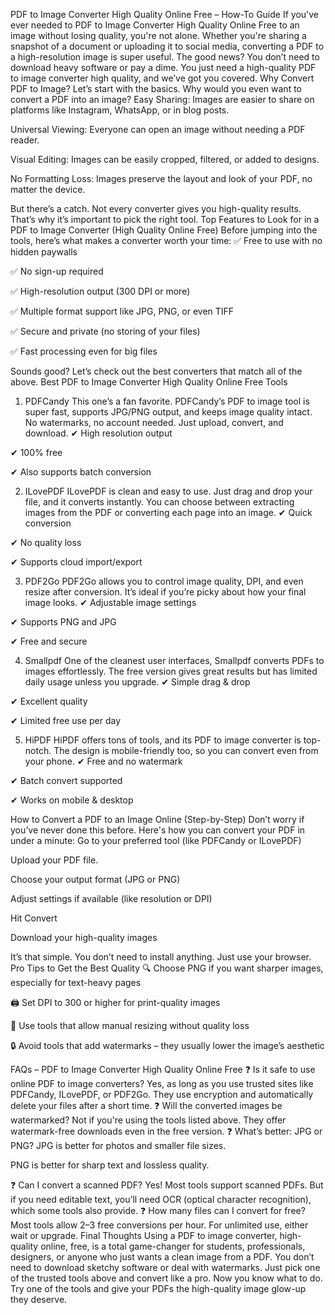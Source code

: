 PDF to Image Converter High Quality Online Free – How-To Guide
If you've ever needed to PDF to Image Converter High Quality Online Free to an image without losing quality, you're not alone. Whether you're sharing a snapshot of a document or uploading it to social media, converting a PDF to a high-resolution image is super useful. The good news? You don’t need to download heavy software or pay a dime. You just need a high-quality PDF to image converter high quality,  and we’ve got you covered.
Why Convert PDF to Image?
Let’s start with the basics. Why would you even want to convert a PDF into an image?
Easy Sharing: Images are easier to share on platforms like Instagram, WhatsApp, or in blog posts.


Universal Viewing: Everyone can open an image without needing a PDF reader.


Visual Editing: Images can be easily cropped, filtered, or added to designs.


No Formatting Loss: Images preserve the layout and look of your PDF, no matter the device.


But there’s a catch. Not every converter gives you high-quality results. That’s why it’s important to pick the right tool.
Top Features to Look for in a PDF to Image Converter (High Quality Online Free)
Before jumping into the tools, here’s what makes a converter worth your time:
✅ Free to use with no hidden paywalls


✅ No sign-up required


✅ High-resolution output (300 DPI or more)


✅ Multiple format support like JPG, PNG, or even TIFF


✅ Secure and private (no storing of your files)


✅ Fast processing even for big files


Sounds good? Let’s check out the best converters that match all of the above.
Best PDF to Image Converter High Quality Online Free Tools
1. PDFCandy 
This one’s a fan favorite. PDFCandy’s PDF to image tool is super fast, supports JPG/PNG output, and keeps image quality intact. No watermarks, no account needed. Just upload, convert, and download.
✔ High resolution output


✔ 100% free


✔ Also supports batch conversion


2. ILovePDF
ILovePDF is clean and easy to use. Just drag and drop your file, and it converts instantly. You can choose between extracting images from the PDF or converting each page into an image.
✔ Quick conversion


✔ No quality loss


✔ Supports cloud import/export


3. PDF2Go 
PDF2Go allows you to control image quality, DPI, and even resize after conversion. It’s ideal if you’re picky about how your final image looks.
✔ Adjustable image settings


✔ Supports PNG and JPG


✔ Free and secure


4. Smallpdf 
One of the cleanest user interfaces, Smallpdf converts PDFs to images effortlessly. The free version gives great results but has limited daily usage unless you upgrade.
✔ Simple drag & drop


✔ Excellent quality


✔ Limited free use per day


5. HiPDF 
HiPDF offers tons of tools, and its PDF to image converter is top-notch. The design is mobile-friendly too, so you can convert even from your phone.
✔ Free and no watermark


✔ Batch convert supported


✔ Works on mobile & desktop


How to Convert a PDF to an Image Online (Step-by-Step)
Don’t worry if you’ve never done this before. Here's how you can convert your PDF in under a minute:
Go to your preferred tool (like PDFCandy or ILovePDF)


Upload your PDF file.


Choose your output format (JPG or PNG)


Adjust settings if available (like resolution or DPI)


Hit Convert


Download your high-quality images


It’s that simple. You don’t need to install anything. Just use your browser.
Pro Tips to Get the Best Quality
🔍 Choose PNG if you want sharper images, especially for text-heavy pages


🖨️ Set DPI to 300 or higher for print-quality images


📏 Use tools that allow manual resizing without quality loss


🔒 Avoid tools that add watermarks – they usually lower the image’s aesthetic


FAQs – PDF to Image Converter High Quality Online Free
❓ Is it safe to use online PDF to image converters?
Yes, as long as you use trusted sites like PDFCandy, ILovePDF, or PDF2Go. They use encryption and automatically delete your files after a short time.
❓ Will the converted images be watermarked?
Not if you're using the tools listed above. They offer watermark-free downloads even in the free version.
❓ What’s better: JPG or PNG?
JPG is better for photos and smaller file sizes.


PNG is better for sharp text and lossless quality.


❓ Can I convert a scanned PDF?
Yes! Most tools support scanned PDFs. But if you need editable text, you’ll need OCR (optical character recognition), which some tools also provide.
❓ How many files can I convert for free?
Most tools allow 2–3 free conversions per hour. For unlimited use, either wait or upgrade.
Final Thoughts
Using a PDF to image converter, high-quality online, free, is a total game-changer for students, professionals, designers, or anyone who just wants a clean image from a PDF. You don’t need to download sketchy software or deal with watermarks. Just pick one of the trusted tools above and convert like a pro.
Now you know what to do. Try one of the tools and give your PDFs the high-quality image glow-up they deserve.

